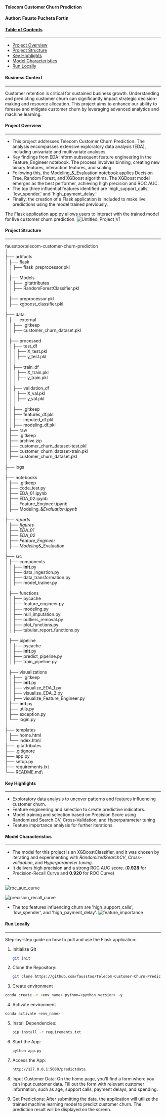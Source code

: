 #### **Telecom Customer Churn Prediction**
#### Author: **Fausto Pucheta Fortin**


#### <u>**Table of Contents**</u>
---
- [Project Overview](#Project-Overview)
- [Project Structure](#Project-Structure)
- [Key Highlights](#Key-Highlights)
- [Model Characteristics](#Model-Characteristics)
- [Run Locally](#Run-Locally)


#### **Business Context**
---
Customer retention is critical for sustained business growth. Understanding and predicting customer churn can significantly impact strategic decision-making and resource allocation. This project aims to enhance our ability to foresee and mitigate customer churn by leveraging advanced analytics and machine learning.


#### **Project Overview**
---
- This project addresses Telecom Customer Churn Prediction. The analysis encompasses extensive exploratory data analysis (EDA), including univariate and multivariate analyses.
- Key findings from EDA inform subsequent feature engineering in the Feature_Engineer notebook. The process involves binning, creating new binary features, interaction features, and scaling.
-  Following this, the Modeling_&_Evaluation notebook applies Decision Tree, Random Forest, and XGBoost algorithms. The XGBoost model emerges as the best performer, achieving high precision and ROC AUC.
-  The top three influential features identified are 'high_support_calls,' 'low_spender,' and 'high_payment_delay.' 
- Finally, the creation of a Flask application is included to make live predictions using the model trained previously.

The Flask application app.py allows users to interact with the trained model for live customer churn prediction.
![Untitled_Project_V1](https://github.com/fausstoo/Telecom-Customer-Churn-Prediction/assets/59534169/9d0ba389-91ae-4612-965e-576227772f69)


#### **Project Structure** 
---
fausstoo/telecom-customer-churn-prediction\
│\
├── artifacts\
│   ├── flask\
│   │   ├── flask_preprocessor.pkl\
│   │\
│   ├── Models\
│   │   ├── .gitattributes\
│   │   ├── RandomForestClassifier.pkl\
│   │\
│   ├── preprocessor.pkl\
│   ├── xgboost_classifier.pkl\
│\
├── data\
│   ├── external\
│   │   ├── .gitkeep\
│   │   ├── customer_churn_dataset.pkl\
│   │\
│   ├── processed\
│   │   ├── test_df\
│   │   │   ├── X_test.pkl\
│   │   │   ├── y_test.pkl\
│   │   │\
│   │   ├── train_df\
│   │   │   ├── X_train.pkl\
│   │   │   ├── y_train.pkl\
│   │   │\
│   │   ├── validation_df\
│   │   │   ├── X_val.pkl\
│   │   │   ├── y_val.pkl\
│   │   │\
│   │   ├── .gitkeep\
│   │   ├── features_df.pkl\
│   │   ├── imputed_df.pkl\
│   │   ├── modeling_df.pkl\
│   ├── raw\
│      ├── .gitkeep\
│      ├── archive.zip\
│      ├── customer_churn_dataset-test.pkl\
│      ├── customer_churn_dataset-train.pkl\
│      ├── customer_churn_dataset.pkl\
│\
├── logs\
│\
├── notebooks\
│   ├── .gitkeep\
│   ├── code_test.py\
│   ├── EDA_01.ipynb\
│   ├── EDA_02.ipynb\
│   ├── Feature_Engineer.ipynb\
│   ├── Modeling_&_Evaluation.ipynb\
│\
├── reports\
│   ├── figures\
│   ├── EDA_01\
│   ├── EDA_02\
│   ├── Feature_Engineer\
│   ├── Modeling_&_Evaluation\
│\
├── src\
│   ├── components\
│   │   ├── __init__.py\
│   │   ├── data_ingestion.py\
│   │   ├── data_transformation.py\
│   │   ├── model_trainer.py\
│   │\
│   ├── functions\
│   │   ├── pycache\
│   │   ├── feature_engineer.py\
│   │   ├── modeling.py\
│   │   ├── null_imputation.py\
│   │   ├── outliers_removal.py\
│   │   ├── plot_functions.py\
│   │   ├── tabular_report_functions.py\
│\
│   ├── pipeline\
│   │   ├── pycache\
│   │   ├── __init__.py\
│   │   ├── predict_pipeline.py\
│   │   ├── train_pipeline.py\
│\
│   ├── visualizations\
│   │   ├── .gitkeep\
│   │   ├── __init__.py\
│   │   ├── visualize_EDA_1.py\
│   │   ├── visualize_EDA_2.py\
│   │   ├── visualize_Feature_Engineer.py\
│   ├── __init__.py\
│   ├── utils.py\
│   ├── exception.py\
│   └── login.py\
│\
├── templates\
│   ├── home.html\
│   └── index.html\
├── .gitattributes\
├── .gitignore\
├── app.py\
├── setup.py\
├── requirements.txt\
└── README.md\

#### **Key Highlights**
---
- Exploratory data analysis to uncover patterns and features influencing customer churn.
- Feature engineering and selection to create predictive indicators.
- Model training and selection based on Precision Score using Randomized Search CV, Cross-Validation, and Hyperparameter tuning.
- Feature importance analysis for further iterations.


#### **Model Characteristics**
---
- The model for this project is an XGBoostClassifier, and it was chosen by iterating and experimenting with *RandomizedSearchCV*, *Cross-validation*, and *Hyperparameter tuning*.
- It delivers high precision and a strong ROC AUC score. (**0.928** for Precision-Recall Curve and **0.920** for ROC Curve)
- 
![roc_auc_curve](https://github.com/fausstoo/Telecom-Customer-Churn-Prediction/assets/59534169/1643e6ec-db6a-433b-ad8a-9420208590bc)

![precision_recall_curve](https://github.com/fausstoo/Telecom-Customer-Churn-Prediction/assets/59534169/b9f7ea54-aa8a-4a3c-a8d6-814ed63e3e0a)
  
- The top features influencing churn are 'high_support_calls', 'low_spender', and 'high_payment_delay'.
![feature_importance](https://github.com/fausstoo/Telecom-Customer-Churn-Prediction/assets/59534169/37ca26b7-c27a-451d-a93f-3afe05a2c7b1)


#### **Run Locally**
---
Step-by-step guide on how to pull and use the Flask application: 
1. Initialize Git 
   ```bash
   git init
   ```
   
2. Clone the Repository: 
   ```bash
   git clone https://github.com/fausstoo/Telecom-Customer-Churn-Prediction.git
   ```
   
3. Create environment
```bash
conda create -n <env_name> python=<python_version> -y
```

4. Activate environment
```bash
conda activate <env_name>
```

5. Install Dependencies: 
   ```bash
   pip install -r requirements.txt
   ```
   
6. Start the App: 
   ```bash
   python app.py
   ```
   
7. Access the App: 
   ```bash
   http://127.0.0.1:5000/predictdata
   ```
   
8. Input Customer Data: 
On the home page, you'll find a form where you can input customer data. Fill out the form with relevant customer information, such as age, support calls, payment delays, and spending.

9. Get Predictions: 
After submitting the data, the application will utilize the trained machine learning model to predict customer churn. The prediction result will be displayed on the screen.
